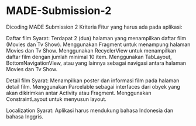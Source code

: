 # MADE-Submission-2
Dicoding MADE Submission 2
Kriteria
Fitur yang harus ada pada aplikasi:

Daftar film
Syarat:
Terdapat 2 (dua) halaman yang menampilkan daftar film (Movies dan Tv Show).
Menggunakan Fragment untuk menampung halaman Movies dan Tv Show.
Menggunakan RecyclerView untuk menampilkan daftar film dengan jumlah minimal 10 item.
Menggunakan TabLayout, BottomNavigationView, atau yang lainnya sebagai navigasi antara halaman Movies dan Tv Show.

Detail film
Syarat:
Menampilkan poster dan informasi film pada halaman detail film.
Menggunakan Parcelable sebagai interfaces dari obyek yang akan dikirimkan antar Activity atau Fragment.
Menggunakan ConstraintLayout untuk menyusun layout.

Localization
Syarat:
Aplikasi harus mendukung bahasa Indonesia dan bahasa Inggris.
